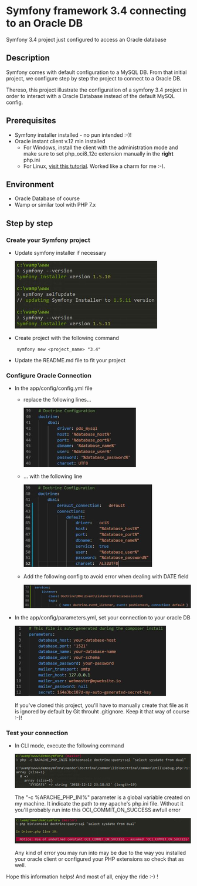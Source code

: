Symfony framework 3.4 connecting to an Oracle DB
====================================================

Symfony 3.4 project just configured to access an Oracle database

## Description

Symfony comes with default configuration to a MySQL DB. From that initial project,
we configure step by step the project to connect to a Oracle DB.

Thereso, this project illustrate the configuration of a symfony 3.4 project in order to
interact with a Oracle Database instead of the default MySQL config.

## Prerequisites

* Symfony installer installed - no pun intended :-)!
* Oracle instant client v.12 min installed
    * For Windows, install the client with the administration mode and make sure to set php_oci8_12c extension manually in the **right** php.ini
    * For Linux, [visit this tutorial](https://gist.github.com/hewerthomn/81eea2935051eb2500941a9309bca703 "Install OCI on Linux"). Worked like a charm for me :-).

## Environment

* Oracle Database of course
* Wamp or similar tool with PHP 7.x

## Step by step

### Create your Symfony project

* Update symfony installer if necessary

    ![screenshot_01](docs/img/Symfony-Installer-Update.JPG)

* Create project with the following command
```
    symfony new <project_name> "3.4"
```
* Update the README.md file to fit your project

### Configure Oracle Connection

* In the app/config/config.yml file

    * replace the following lines...

        ![screenshot_02](docs/img/doctrine-default-config.JPG)

    * ... with the following line

        ![screenshot_03](docs/img/doctrine-oracle-config.JPG)

    * Add the following config to avoid error when dealing with DATE field

        ![screenshot_04](docs/img/doctrine-oracle-config-date-format.JPG)

* In the app/config/parameters.yml, set your connection to your oracle DB

    ![screenshot_05](docs/img/oracle_connection_config.JPG)

    If you've cloned this project, you'll have to manually create that file as it is ignored by default by Git throuht .gitignore. Keep it that way of course :-)!

### Test your connection

* In CLI mode, execute the following command

    ![screenshot_06](docs/img/oracle-connection-test.JPG)
    
    The "-c %APACHE_PHP_INI%" parameter is a global variable created on my machine. It indicate the path to my apache's php.ini file. Without it you'll probably run into this OCI_COMMIT_ON_SUCCESS awfull error

    ![screenshot_07](docs/img/oracle-connection-test-OCI_COMMIT_ON_SUCCESS-error.JPG)

    Any kind of error you may run into may be due to the way you installed your oracle client or configured your PHP extensions so check that as well.

Hope this information helps! And most of all, enjoy the ride :-) !

